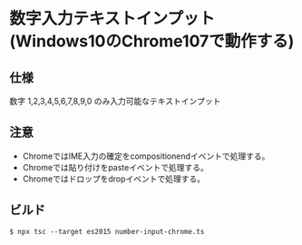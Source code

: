 # 数字入力テキストインプット (Windows10のChrome107で動作する)

## 仕様
数字 1,2,3,4,5,6,7,8,9,0 のみ入力可能なテキストインプット

## 注意
- ChromeではIME入力の確定をcompositionendイベントで処理する。
- Chromeでは貼り付けをpasteイベントで処理する。
- Chromeではドロップをdropイベントで処理する。

## ビルド
```
$ npx tsc --target es2015 number-input-chrome.ts
```
